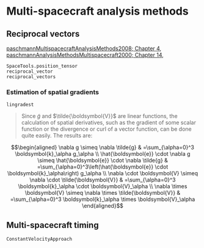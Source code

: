 # Multi-spacecraft analysis methods


## Reciprocal vectors

[paschmannMultispacecraftAnalysisMethods2008; Chapter 4](@citet), [paschmannAnalysisMethodsMultispacecraft2000; Chapter 14](@citet), 

```@docs
SpaceTools.position_tensor
reciprocal_vector
reciprocal_vectors
```

### Estimation of spatial gradients

```@docs
lingradest
```

> Since $\tilde{g}$ and $\tilde{\boldsymbol{V}}$ are linear functions, the calculation of spatial derivatives, such as the gradient of some scalar function or the divergence or curl of a vector function, can be done quite easily. The results are:

```math
\begin{aligned}
\nabla g \simeq \nabla \tilde{g} & =\sum_{\alpha=0}^3 \boldsymbol{k}_\alpha g_\alpha \\
\hat{\boldsymbol{e}} \cdot \nabla g \simeq \hat{\boldsymbol{e}} \cdot \nabla \tilde{g} & =\sum_{\alpha=0}^3\left(\hat{\boldsymbol{e}} \cdot \boldsymbol{k}_\alpha\right) g_\alpha \\
\nabla \cdot \boldsymbol{V} \simeq \nabla \cdot \tilde{\boldsymbol{V}} & =\sum_{\alpha=0}^3 \boldsymbol{k}_\alpha \cdot \boldsymbol{V}_\alpha \\
\nabla \times \boldsymbol{V} \simeq \nabla \times \tilde{\boldsymbol{V}} & =\sum_{\alpha=0}^3 \boldsymbol{k}_\alpha \times \boldsymbol{V}_\alpha
\end{aligned}
```

## Multi-spacecraft timing

```@docs
ConstantVelocityApproach
```


```@bibliography
```